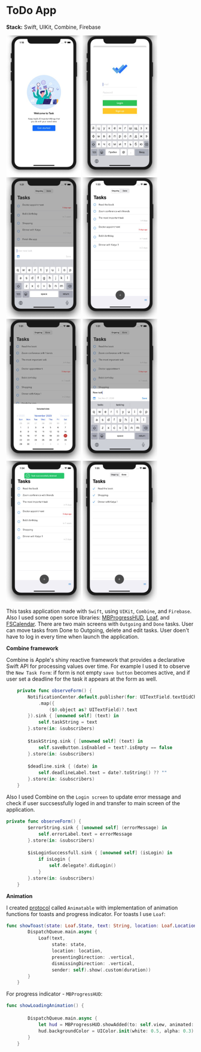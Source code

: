 # ToDo App

**Stack:** Swift, UIKit, Combine, Firebase

<img src="https://github.com/bgoncharov/ToDoApp/blob/main/img/1.jpg" width="200">        <img src="https://github.com/bgoncharov/ToDoApp/blob/main/img/2.jpg" width="200">   <img src="https://github.com/bgoncharov/ToDoApp/blob/main/img/3.jpg" width="200">   <img src="https://github.com/bgoncharov/ToDoApp/blob/main/img/4.jpg" width="200">   <img src="https://github.com/bgoncharov/ToDoApp/blob/main/img/5.jpg" width="200">        <img src="https://github.com/bgoncharov/ToDoApp/blob/main/img/6.jpg" width="200">   <img src="https://github.com/bgoncharov/ToDoApp/blob/main/img/7.jpg" width="200">   <img src="https://github.com/bgoncharov/ToDoApp/blob/main/img/8.jpg" width="200">

This tasks application made with `Swift`, using `UIKit`, `Combine`, and `Firebase`. Also I used some open sorce libraries: [MBProgressHUD](https://github.com/jdg/MBProgressHUD), [Loaf](https://github.com/schmidyy/Loaf), and [FSCalendar](https://github.com/WenchaoD/FSCalendar). There are two main screens with `Outgoing` and `Done` tasks. User can move tasks from Done to Outgoing, delete and edit tasks. User doen't have to log in every time when launch the application. 

**Combine framework**

Combine is Apple's shiny reactive framework that provides a declarative Swift API for processing values over time. For example I used it to observe the `New Task Form`: if form is not empty `save button` becomes active, and if user set a deadline for the task it appears at the form as well.

```swift
    private func observeForm() {
        NotificationCenter.default.publisher(for: UITextField.textDidChangeNotification)
            .map({
                ($0.object as? UITextField)?.text
        }).sink { [unowned self] (text) in
            self.taskString = text
        }.store(in: &subscribers)
        
        $taskString.sink { [unowned self] (text) in
            self.saveButton.isEnabled = text?.isEmpty == false
        }.store(in: &subscribers)
        
        $deadline.sink { (date) in
            self.deadlineLabel.text = date?.toString() ?? ""
        }.store(in: &subscribers)
    }
```

Also I used Combine on the `Login screen` to update error message and check if user succsessfully loged in and transfer to main screen of the application.

```swift
private func observeForm() {
        $errorString.sink { [unowned self] (errorMessage) in
            self.errorLabel.text = errorMessage
        }.store(in: &subscribers)
        
        $isLoginSuccessfull.sink { [unowned self] (isLogin) in
            if isLogin {
                self.delegate?.didLogin()
            }
        }.store(in: &subscribers)
    }
```

**Animation**

I created [protocol](https://github.com/bgoncharov/ToDoApp/blob/main/IosToDoApp/Protcols/Animatable.swift) called `Animatable` with implementation of animation functions for toasts and progress indicator. For toasts I use `Loaf`:

```swift
func showToast(state: Loaf.State, text: String, location: Loaf.Location = .top, duration: TimeInterval = 2.0) {
        DispatchQueue.main.async {
            Loaf(text,
                 state: state,
                 location: location,
                 presentingDirection: .vertical,
                 dismissingDirection: .vertical,
                 sender: self).show(.custom(duration))
        }
    }
```

For progress indicator - `MBProgressHUD`:

```swift
func showLoadingAnimation() {
        
        DispatchQueue.main.async {
            let hud = MBProgressHUD.showAdded(to: self.view, animated: true)
            hud.backgroundColor = UIColor.init(white: 0.5, alpha: 0.3)
        }
    }
```
   
